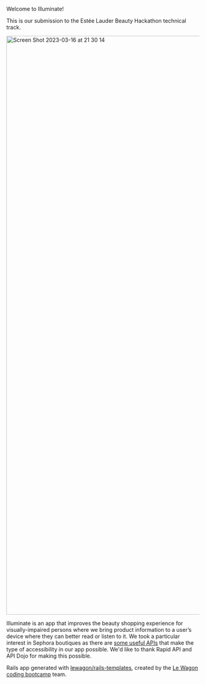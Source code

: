 Welcome to Illuminate! 

This is our submission to the Estée Lauder Beauty Hackathon technical track.

<img width="1508" alt="Screen Shot 2023-03-16 at 21 30 14" src="https://user-images.githubusercontent.com/59029920/225745793-c923e132-869e-4e3f-b880-13fd26d5599c.png">

Illuminate is an app that improves the beauty shopping experience for visually-impaired persons where we bring product information to a user’s device where they can better read or listen to it. We took a particular interest in Sephora boutiques as there are [some useful APIs](https://rapidapi.com/apidojo/api/sephora) that make the type of accessibility in our app possible. We'd like to thank Rapid API and API Dojo for making this possible.


Rails app generated with [lewagon/rails-templates](https://github.com/lewagon/rails-templates), created by the [Le Wagon coding bootcamp](https://www.lewagon.com) team.
